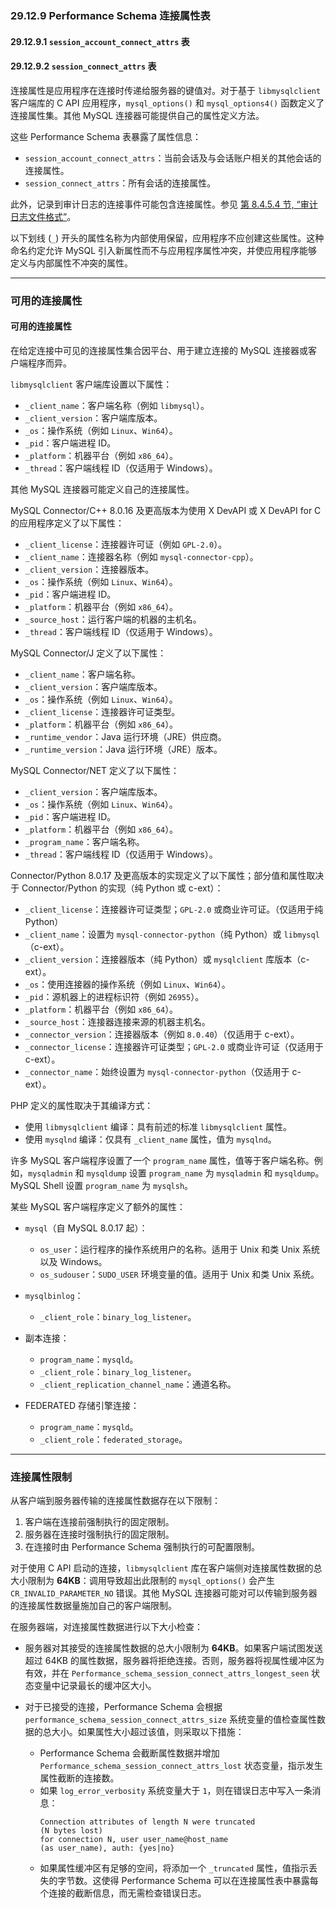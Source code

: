 ### 29.12.9 Performance Schema 连接属性表

#### 29.12.9.1 `session_account_connect_attrs` 表
#### 29.12.9.2 `session_connect_attrs` 表

连接属性是应用程序在连接时传递给服务器的键值对。对于基于 `libmysqlclient` 客户端库的 C API 应用程序，`mysql_options()` 和 `mysql_options4()` 函数定义了连接属性集。其他 MySQL 连接器可能提供自己的属性定义方法。

这些 Performance Schema 表暴露了属性信息：

- `session_account_connect_attrs`：当前会话及与会话账户相关的其他会话的连接属性。
- `session_connect_attrs`：所有会话的连接属性。

此外，记录到审计日志的连接事件可能包含连接属性。参见 [第 8.4.5.4 节, “审计日志文件格式”](#section-8-4-5-4-audit-log-file-formats)。

以下划线 (`_`) 开头的属性名称为内部使用保留，应用程序不应创建这些属性。这种命名约定允许 MySQL 引入新属性而不与应用程序属性冲突，并使应用程序能够定义与内部属性不冲突的属性。

---

### 可用的连接属性

#### 可用的连接属性

在给定连接中可见的连接属性集合因平台、用于建立连接的 MySQL 连接器或客户端程序而异。

`libmysqlclient` 客户端库设置以下属性：

- `_client_name`：客户端名称（例如 `libmysql`）。
- `_client_version`：客户端库版本。
- `_os`：操作系统（例如 `Linux`、`Win64`）。
- `_pid`：客户端进程 ID。
- `_platform`：机器平台（例如 `x86_64`）。
- `_thread`：客户端线程 ID（仅适用于 Windows）。

其他 MySQL 连接器可能定义自己的连接属性。

MySQL Connector/C++ 8.0.16 及更高版本为使用 X DevAPI 或 X DevAPI for C 的应用程序定义了以下属性：

- `_client_license`：连接器许可证（例如 `GPL-2.0`）。
- `_client_name`：连接器名称（例如 `mysql-connector-cpp`）。
- `_client_version`：连接器版本。
- `_os`：操作系统（例如 `Linux`、`Win64`）。
- `_pid`：客户端进程 ID。
- `_platform`：机器平台（例如 `x86_64`）。
- `_source_host`：运行客户端的机器的主机名。
- `_thread`：客户端线程 ID（仅适用于 Windows）。

MySQL Connector/J 定义了以下属性：

- `_client_name`：客户端名称。
- `_client_version`：客户端库版本。
- `_os`：操作系统（例如 `Linux`、`Win64`）。
- `_client_license`：连接器许可证类型。
- `_platform`：机器平台（例如 `x86_64`）。
- `_runtime_vendor`：Java 运行环境（JRE）供应商。
- `_runtime_version`：Java 运行环境（JRE）版本。

MySQL Connector/NET 定义了以下属性：

- `_client_version`：客户端库版本。
- `_os`：操作系统（例如 `Linux`、`Win64`）。
- `_pid`：客户端进程 ID。
- `_platform`：机器平台（例如 `x86_64`）。
- `_program_name`：客户端名称。
- `_thread`：客户端线程 ID（仅适用于 Windows）。

Connector/Python 8.0.17 及更高版本的实现定义了以下属性；部分值和属性取决于 Connector/Python 的实现（纯 Python 或 c-ext）：

- `_client_license`：连接器许可证类型；`GPL-2.0` 或商业许可证。（仅适用于纯 Python）
- `_client_name`：设置为 `mysql-connector-python`（纯 Python）或 `libmysql`（c-ext）。
- `_client_version`：连接器版本（纯 Python）或 `mysqlclient` 库版本（c-ext）。
- `_os`：使用连接器的操作系统（例如 `Linux`、`Win64`）。
- `_pid`：源机器上的进程标识符（例如 `26955`）。
- `_platform`：机器平台（例如 `x86_64`）。
- `_source_host`：连接器连接来源的机器主机名。
- `_connector_version`：连接器版本（例如 `8.0.40`）（仅适用于 c-ext）。
- `_connector_license`：连接器许可证类型；`GPL-2.0` 或商业许可证（仅适用于 c-ext）。
- `_connector_name`：始终设置为 `mysql-connector-python`（仅适用于 c-ext）。

PHP 定义的属性取决于其编译方式：

- 使用 `libmysqlclient` 编译：具有前述的标准 `libmysqlclient` 属性。
- 使用 `mysqlnd` 编译：仅具有 `_client_name` 属性，值为 `mysqlnd`。

许多 MySQL 客户端程序设置了一个 `program_name` 属性，值等于客户端名称。例如，`mysqladmin` 和 `mysqldump` 设置 `program_name` 为 `mysqladmin` 和 `mysqldump`。MySQL Shell 设置 `program_name` 为 `mysqlsh`。

某些 MySQL 客户端程序定义了额外的属性：

- `mysql`（自 MySQL 8.0.17 起）：
  - `os_user`：运行程序的操作系统用户的名称。适用于 Unix 和类 Unix 系统以及 Windows。
  - `os_sudouser`：`SUDO_USER` 环境变量的值。适用于 Unix 和类 Unix 系统。

- `mysqlbinlog`：
  - `_client_role`：`binary_log_listener`。

- 副本连接：
  - `program_name`：`mysqld`。
  - `_client_role`：`binary_log_listener`。
  - `_client_replication_channel_name`：通道名称。

- FEDERATED 存储引擎连接：
  - `program_name`：`mysqld`。
  - `_client_role`：`federated_storage`。

---

### 连接属性限制

从客户端到服务器传输的连接属性数据存在以下限制：

1. 客户端在连接前强制执行的固定限制。
2. 服务器在连接时强制执行的固定限制。
3. 在连接时由 Performance Schema 强制执行的可配置限制。

对于使用 C API 启动的连接，`libmysqlclient` 库在客户端侧对连接属性数据的总大小限制为 **64KB**：调用导致超出此限制的 `mysql_options()` 会产生 `CR_INVALID_PARAMETER_NO` 错误。其他 MySQL 连接器可能对可以传输到服务器的连接属性数据量施加自己的客户端限制。

在服务器端，对连接属性数据进行以下大小检查：

- 服务器对其接受的连接属性数据的总大小限制为 **64KB**。如果客户端试图发送超过 64KB 的属性数据，服务器将拒绝连接。否则，服务器将视属性缓冲区为有效，并在 `Performance_schema_session_connect_attrs_longest_seen` 状态变量中记录最长的缓冲区大小。

- 对于已接受的连接，Performance Schema 会根据 `performance_schema_session_connect_attrs_size` 系统变量的值检查属性数据的总大小。如果属性大小超过该值，则采取以下措施：
  - Performance Schema 会截断属性数据并增加 `Performance_schema_session_connect_attrs_lost` 状态变量，指示发生属性截断的连接数。
  - 如果 `log_error_verbosity` 系统变量大于 `1`，则在错误日志中写入一条消息：
    ```
    Connection attributes of length N were truncated
    (N bytes lost)
    for connection N, user user_name@host_name
    (as user_name), auth: {yes|no}
    ```
  - 如果属性缓冲区有足够的空间，将添加一个 `_truncated` 属性，值指示丢失的字节数。这使得 Performance Schema 可以在连接属性表中暴露每个连接的截断信息，而无需检查错误日志。